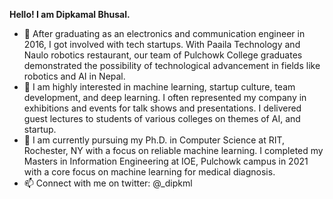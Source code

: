 <b> Hello! I am Dipkamal Bhusal. </b>
- 👋 After graduating as an electronics and communication engineer in 2016, I got involved with tech startups. With Paaila Technology and Naulo robotics restaurant, our team of Pulchowk College graduates demonstrated the possibility of technological advancement in fields like robotics and AI in Nepal.
- 👀 I am highly interested in machine learning, startup culture, team development, and deep learning. I often represented my company in exhibitions and events for talk shows and presentations. I delivered guest lectures to students of various colleges on themes of AI, and startup.
- 🌱 I am currently pursuing my Ph.D. in Computer Science at RIT, Rochester, NY with a focus on reliable machine learning. I completed my Masters in Information Engineering at IOE, Pulchowk campus in 2021 with a core focus on machine learning for medical diagnosis.
- 📫 Connect with me on twitter: @_dipkml


<!---
dipkamal/dipkamal is a ✨ special ✨ repository because its `README.md` (this file) appears on your GitHub profile.
You can click the Preview link to take a look at your changes.
--->
